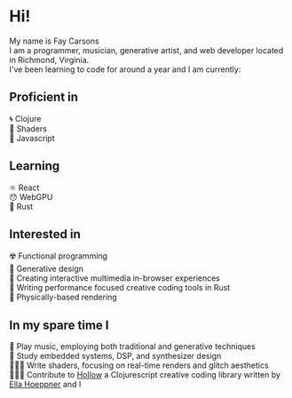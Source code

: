# Hi!
My name is Fay Carsons <br>
I am a programmer, musician, generative artist, and web developer located in Richmond, Virginia. <br>
I've been learning to code for around a year and I am currently:

## Proficient in 
🌀 Clojure <br>
🎨 Shaders <br>
📲 Javascript <br>

## Learning
⚛️ React <br>
😯 WebGPU <br>
🦀 Rust <br>

## Interested in
☢️ Functional programming <br>
🌷 Generative design <br>
🧩 Creating interactive multimedia in-browser experiences <br>
💨 Writing performance focused creative coding tools in Rust <br>
📸 Physically-based rendering <br>

## In my spare time I
🎹 Play music, employing both traditional and generative techniques <br>
🔋 Study embedded systems, DSP, and synthesizer design <br>
👩🏻‍🎨 Write shaders, focusing on real-time renders and glitch aesthetics <br>
👩🏻‍💻 Contribute to [Hollow](https://github.com/Ella-Hoeppner/hollow) a Clojurescript creative coding library written by [Ella Hoeppner](https://github.com/Ella-Hoeppner) and I

